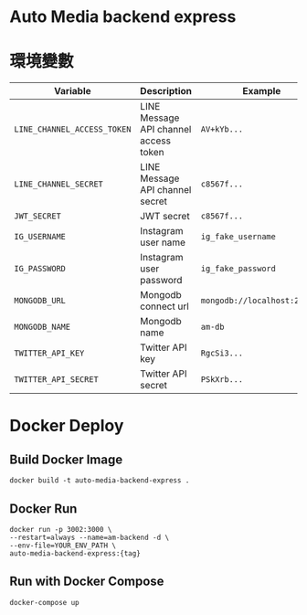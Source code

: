 # Auto Media backend express

# 環境變數

| Variable                    | Description                           | Example                      |
| --------------------------- | ------------------------------------- | ---------------------------- |
| `LINE_CHANNEL_ACCESS_TOKEN` | LINE Message API channel access token | `AV+kYb...`                  |
| `LINE_CHANNEL_SECRET`       | LINE Message API channel secret       | `c8567f...`                  |
| `JWT_SECRET`                | JWT secret                            | `c8567f...`                  |
| `IG_USERNAME`               | Instagram user name                   | `ig_fake_username`           |
| `IG_PASSWORD`               | Instagram user password               | `ig_fake_password`           |
| `MONGODB_URL`               | Mongodb connect url                   | `mongodb://localhost:27017/` |
| `MONGODB_NAME`              | Mongodb name                          | `am-db`                      |
| `TWITTER_API_KEY`           | Twitter API key                       | `RgcSi3...`                  |
| `TWITTER_API_SECRET`        | Twitter API secret                    | `PSkXrb...`                  |

# Docker Deploy

## Build Docker Image

```shell
docker build -t auto-media-backend-express .
```

## Docker Run

```shell
docker run -p 3002:3000 \
--restart=always --name=am-backend -d \
--env-file=YOUR_ENV_PATH \
auto-media-backend-express:{tag}
```

## Run with Docker Compose

```shell
docker-compose up
```
